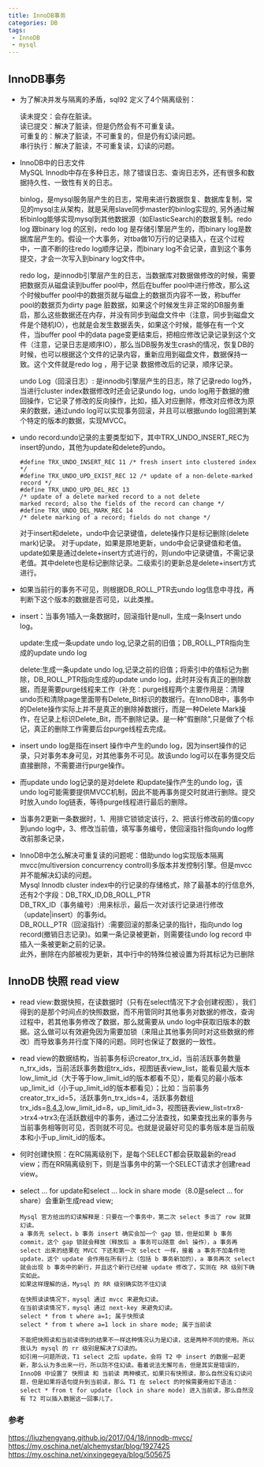 ```yaml
---
title: InnoDB事务
categories: DB
tags: 
 - InnoDB
 - mysql
---
```


## InnoDB事务

* 为了解决并发与隔离的矛盾，sql92 定义了4个隔离级别：  

    读未提交：会存在脏读。  
    读已提交：解决了脏读，但是仍然会有不可重复读。  
    可重复的：解决了脏读，不可重复的，但是仍有幻读问题。  
    串行执行：解决了脏读，不可重复读，幻读的问题。

* InnoDB中的日志文件  
  MySQL Innodb中存在多种日志，除了错误日志、查询日志外，还有很多和数据持久性、一致性有关的日志。  

  binlog，是mysql服务层产生的日志，常用来进行数据恢复、数据库复制，常见的mysql主从架构，就是采用slave同步master的binlog实现的, 另外通过解析binlog能够实现mysql到其他数据源（如ElasticSearch)的数据复制。redo log 跟binary log 的区别，redo log 是存储引擎层产生的，而binary log是数据库层产生的。假设一个大事务，对tba做10万行的记录插入，在这个过程中，一直不断的往redo log顺序记录，而binary log不会记录，直到这个事务提交，才会一次写入到binary log文件中。  

  redo log，是innodb引擎层产生的日志，当数据库对数据做修改的时候，需要把数据页从磁盘读到buffer pool中，然后在buffer pool中进行修改，那么这个时候buffer pool中的数据页就与磁盘上的数据页内容不一致，称buffer pool的数据页为dirty page 脏数据，如果这个时候发生非正常的DB服务重启，那么这些数据还在内存，并没有同步到磁盘文件中（注意，同步到磁盘文件是个随机IO），也就是会发生数据丢失，如果这个时候，能够在有一个文件，当buffer pool 中的data page变更结束后，把相应修改记录记录到这个文件（注意，记录日志是顺序IO），那么当DB服务发生crash的情况，恢复DB的时候，也可以根据这个文件的记录内容，重新应用到磁盘文件，数据保持一致。这个文件就是redo log ，用于记录 数据修改后的记录，顺序记录。

  undo Log（回滚日志）: 是innodb引擎层产生的日志，除了记录redo log外，当进行cluster index数据修改时还会记录undo log，undo log用于数据的撤回操作，它记录了修改的反向操作，比如，插入对应删除，修改对应修改为原来的数据，通过undo log可以实现事务回滚，并且可以根据undo log回溯到某个特定的版本的数据，实现MVCC。  
  
* undo record:undo记录的主要类型如下，其中TRX_UNDO_INSERT_REC为insert的undo，其他为update和delete的undo。  
  
    ```  
    #define TRX_UNDO_INSERT_REC 11 /* fresh insert into clustered index */
    #define TRX_UNDO_UPD_EXIST_REC 12 /* update of a non-delete-marked record */
    #define TRX_UNDO_UPD_DEL_REC 13 
    /* update of a delete marked record to a not delete 
    marked record; also the fields of the record can change */
    #define TRX_UNDO_DEL_MARK_REC 14 
    /* delete marking of a record; fields do not change */
    ```  

    对于insert和delete，undo中会记录键值，delete操作只是标记删除(delete mark)记录。
    对于update，如果是原地更新，undo中会记录键值和老值。update如果是通过delete+insert方式进行的，则undo中记录键值，不需记录老值。其中delete也是标记删除记录。二级索引的更新总是delete+insert方式进行。
  
* 如果当前行的事务不可见，则根据DB_ROLL_PTR去undo log信息中寻找，再判断下这个版本的数据是否可见，以此类推。
  
* insert：当事务1插入一条数据时，回滚指针是null，生成一条Insert undo log。  
  
  update:生成一条update undo log,记录之前的旧值；DB_ROLL_PTR指向生成的update undo log  
  
  delete:生成一条update undo log,记录之前的旧值；将索引中的值标记为删除，DB_ROLL_PTR指向生成的update undo log，此时并没有真正的删除数据，而是需要purge线程来工作（补充：purge线程两个主要作用是：清理undo页和清除page里面带有Delete_Bit标识的数据行。在InnoDB中，事务中的Delete操作实际上并不是真正的删除掉数据行，而是一种Delete Mark操作，在记录上标识Delete_Bit，而不删除记录。是一种"假删除",只是做了个标记，真正的删除工作需要后台purge线程去完成。

* insert undo log是指在insert 操作中产生的undo log，因为insert操作的记录，只对事务本身可见，对其他事务不可见。故该undo log可以在事务提交后直接删除，不需要进行purge操作。

* 而update undo log记录的是对delete 和update操作产生的undo log，该undo log可能需要提供MVCC机制，因此不能再事务提交时就进行删除。提交时放入undo log链表，等待purge线程进行最后的删除。

* 当事务2更新一条数据时，1、用排它锁锁定该行，2、把该行修改前的值copy到undo log中，3、修改当前值，填写事务编号，使回滚指针指向undo log修改前那条记录，

* InnoDB中怎么解决可重复读的问题呢：借助undo log实现版本隔离  
  mvcc(multiversion concurrency controll)多版本并发控制引擎。但是mvcc并不能解决幻读的问题。  
  Mysql Innodb cluster index中的行记录的存储格式，除了最基本的行信息外,还有2个字段：DB_TRX_ID,DB_ROLL_PTR  
  DB_TRX_ID（事务编号）:用来标示，最后一次对该行记录进行修改（update|insert）的事务id。  
  DB_ROLL_PTR（回滚指针）:需要回滚的那条记录的指针，指向undo log record(撤销日志记录)。如果一条记录被更新，则需要往undo log record 中插入一条被更新之前的记录。  
  此外，删除在内部被视为更新，其中行中的特殊位被设置为将其标记为已删除

## InnoDB 快照 read view

* read view:数据快照，在读数据时（只有在select情况下才会创建视图），我们得到的是那个时间点的快照数据，而不用管同时其他事务对数据的修改，查询过程中，若其他事务修改了数据，那么就需要从 undo log中获取旧版本的数据。这么做可以有效避免因为需要加锁（来阻止其他事务同时对这些数据的修改）而导致事务并行度下降的问题。同时也保证了数据的一致性。  
  
* read view的数据结构，当前事务标识creator_trx_id，当前活跃事务数量n_trx_ids，当前活跃事务数组trx_ids，视图链表view_list，能看见最大版本low_limit_id（大于等于low_limit_id的版本都看不见），能看见的最小版本up_limit_id（小于up_limit_id的版本都看见）；比如：当前事务creator_trx_id=5，活跃事务n_trx_ids=4，活跃事务数组trx_ids=[8,4,3](不包括当前事务),low_limit_id=8，up_limit_id=3，视图链表view_list=trx8->trx4->trx3;在活跃数组中的事务，通过二分法查找，如果查找出来的事务与当前事务相等则可见，否则就不可见。也就是说最好可见的事务版本是当前版本和小于up_limit_id的版本。  
  
* 何时创建快照：在RC隔离级别下，是每个SELECT都会获取最新的read view；而在RR隔离级别下，则是当事务中的第一个SELECT请求才创建read view。
  
* select ... for update和select ... lock in share mode（8.0是select ... for share）会重新生成read view;  

    ```
    Mysql 官方给出的幻读解释是：只要在一个事务中，第二次 select 多出了 row 就算幻读。
    a 事务先 select，b 事务 insert 确实会加一个 gap 锁，但是如果 b 事务 commit，这个 gap 锁就会释放（释放后 a 事务可以随意 dml 操作），a 事务再 select 出来的结果在 MVCC 下还和第一次 select 一样，接着 a 事务不加条件地 update，这个 update 会作用在所有行上（包括 b 事务新加的），a 事务再次 select 就会出现 b 事务中的新行，并且这个新行已经被 update 修改了，实测在 RR 级别下确实如此。
    如果这样理解的话，Mysql 的 RR 级别确实防不住幻读

    在快照读读情况下，mysql 通过 mvcc 来避免幻读。
    在当前读读情况下，mysql 通过 next-key 来避免幻读。
    select * from t where a=1; 属于快照读
    select * from t where a=1 lock in share mode; 属于当前读

    不能把快照读和当前读得到的结果不一样这种情况认为是幻读，这是两种不同的使用。所以我认为 mysql 的 rr 级别是解决了幻读的。  
    如引用一问题所说，T1 select 之后 update，会将 T2 中 insert 的数据一起更新，那么认为多出来一行，所以防不住幻读。看着说法无懈可击，但是其实是错误的，InnoDB 中设置了 快照读 和 当前读 两种模式，如果只有快照读，那么自然没有幻读问题，但是如果将语句提升到当前读，那么 T1 在 select 的时候需要用如下语法： select * from t for update (lock in share mode) 进入当前读，那么自然没有 T2 可以插入数据这一回事儿了。

    ```

### 参考  
https://liuzhengyang.github.io/2017/04/18/innodb-mvcc/  
https://my.oschina.net/alchemystar/blog/1927425  
https://my.oschina.net/xinxingegeya/blog/505675  